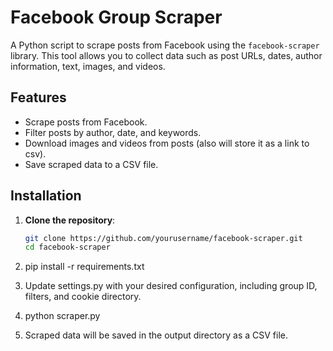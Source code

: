 # Facebook Group Scraper

A Python script to scrape posts from Facebook using the `facebook-scraper` library. This tool allows you to collect data such as post URLs, dates, author information, text, images, and videos.

## Features

- Scrape posts from Facebook.
- Filter posts by author, date, and keywords.
- Download images and videos from posts (also will store it as a link to csv).
- Save scraped data to a CSV file.

## Installation

1. **Clone the repository**:
   ```sh
   git clone https://github.com/yourusername/facebook-scraper.git
   cd facebook-scraper

2. pip install -r requirements.txt

3. Update settings.py with your desired configuration, including group ID, filters, and cookie directory.

4. python scraper.py

5. Scraped data will be saved in the output directory as a CSV file.

